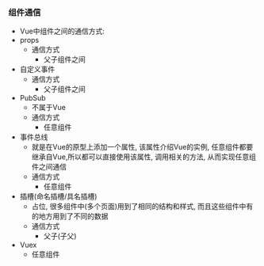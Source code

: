 ### 组件通信

* Vue中组件之间的通信方式:
* props
  * 通信方式
    - 父子组件之间
* 自定义事件
  * 通信方式
    - 父子组件之间
* PubSub
  * 不属于Vue
  * 通信方式
    - 任意组件
* 事件总线
  * 就是在Vue的原型上添加一个属性, 该属性介绍Vue的实例, 任意组件都要继承自Vue,所以都可以直接使用该属性, 调用相关的方法, 从而实现任意组件之间通信
  * 通信方式
    * 任意组件
* 插槽(命名插槽/具名插槽)
  * 占位, 很多组件中(多个页面)用到了相同的结构和样式, 而且这些组件中有的地方用到了不同的数据
  * 通信方式
    - 父子(子父)
* Vuex
  * 任意组件